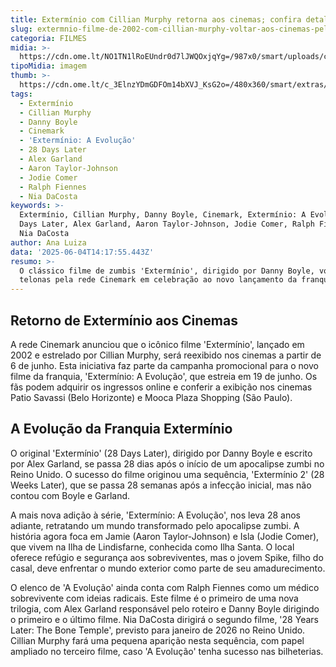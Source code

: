 ```yaml
---
title: Extermínio com Cillian Murphy retorna aos cinemas; confira detalhes
slug: extermnio-filme-de-2002-com-cillian-murphy-voltar-aos-cinemas-pelo-cinemark
categoria: FILMES
midia: >-
  https://cdn.ome.lt/NO1TN1lRoEUndr0d7lJWQOxjqYg=/987x0/smart/uploads/conteudo/fotos/OMELETE_CAPA_-_2025-06-04T105127.714.png
tipoMidia: imagem
thumb: >-
  https://cdn.ome.lt/c_3ElnzYDmGDFOm14bXVJ_KsG2o=/480x360/smart/extras/conteudos/omelete_THUMB_-_2025-06-04T105111.449_Koh7wXX.png
tags:
  - Extermínio
  - Cillian Murphy
  - Danny Boyle
  - Cinemark
  - 'Extermínio: A Evolução'
  - 28 Days Later
  - Alex Garland
  - Aaron Taylor-Johnson
  - Jodie Comer
  - Ralph Fiennes
  - Nia DaCosta
keywords: >-
  Extermínio, Cillian Murphy, Danny Boyle, Cinemark, Extermínio: A Evolução, 28
  Days Later, Alex Garland, Aaron Taylor-Johnson, Jodie Comer, Ralph Fiennes,
  Nia DaCosta
author: Ana Luiza
data: '2025-06-04T14:17:55.443Z'
resumo: >-
  O clássico filme de zumbis 'Extermínio', dirigido por Danny Boyle, volta às
  telonas pela rede Cinemark em celebração ao novo lançamento da franquia.
---
```


## Retorno de Extermínio aos Cinemas

A rede Cinemark anunciou que o icônico filme 'Extermínio', lançado em 2002 e estrelado por Cillian Murphy, será reexibido nos cinemas a partir de 6 de junho. Esta iniciativa faz parte da campanha promocional para o novo filme da franquia, 'Extermínio: A Evolução', que estreia em 19 de junho. Os fãs podem adquirir os ingressos online e conferir a exibição nos cinemas Patio Savassi (Belo Horizonte) e Mooca Plaza Shopping (São Paulo).

## A Evolução da Franquia Extermínio

O original 'Extermínio' (28 Days Later), dirigido por Danny Boyle e escrito por Alex Garland, se passa 28 dias após o início de um apocalipse zumbi no Reino Unido. O sucesso do filme originou uma sequência, 'Extermínio 2' (28 Weeks Later), que se passa 28 semanas após a infecção inicial, mas não contou com Boyle e Garland.

A mais nova adição à série, 'Extermínio: A Evolução', nos leva 28 anos adiante, retratando um mundo transformado pelo apocalipse zumbi. A história agora foca em Jamie (Aaron Taylor-Johnson) e Isla (Jodie Comer), que vivem na Ilha de Lindisfarne, conhecida como Ilha Santa. O local oferece refúgio e segurança aos sobreviventes, mas o jovem Spike, filho do casal, deve enfrentar o mundo exterior como parte de seu amadurecimento.

O elenco de 'A Evolução' ainda conta com Ralph Fiennes como um médico sobrevivente com ideias radicais. Este filme é o primeiro de uma nova trilogia, com Alex Garland responsável pelo roteiro e Danny Boyle dirigindo o primeiro e o último filme. Nia DaCosta dirigirá o segundo filme, '28 Years Later: The Bone Temple', previsto para janeiro de 2026 no Reino Unido. Cillian Murphy fará uma pequena aparição nesta sequência, com papel ampliado no terceiro filme, caso 'A Evolução' tenha sucesso nas bilheterias.
